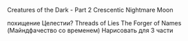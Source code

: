 Creatures of the Dark - Part 2 
Crescentic Nightmare Moon 

похищение Целестии? Threads of Lies
The Forger of Names (Майндфачество со временем)
Нарисовать для 3 части